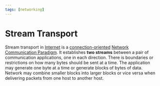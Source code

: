 ```yaml
---
tags: [networking]
---
```


# Stream Transport

Stream transport in [Internet](202206151238.md) is a [connection-oriented](202206151232.md)
[Network Communication Paradigm](202404021553.md). It establishes **two
streams** between a pair of communication applications, one in each direction.
There is boundaries or restrictions on how many bytes should be sent at a time.
The application may generate one byte at a time or generate blocks of bytes of
data. Network may combine smaller blocks into larger blocks or vice versa when
delivering packets from one host to another host.
